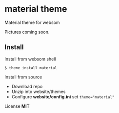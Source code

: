 # material theme
Material theme for websom

Pictures coming soon.

## Install

Install from websom shell
```
$ theme install material
```

Install from source
* Download repo
* Unzip into website/themes
* Configure **website/config.ini** set `theme="material"`

License **MIT**